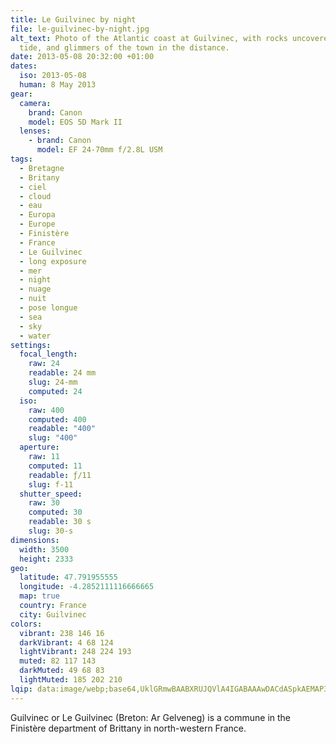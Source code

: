 ```yaml
---
title: Le Guilvinec by night
file: le-guilvinec-by-night.jpg
alt_text: Photo of the Atlantic coast at Guilvinec, with rocks uncovered at low
  tide, and glimmers of the town in the distance.
date: 2013-05-08 20:32:00 +01:00
dates:
  iso: 2013-05-08
  human: 8 May 2013
gear:
  camera:
    brand: Canon
    model: EOS 5D Mark II
  lenses:
    - brand: Canon
      model: EF 24-70mm f/2.8L USM
tags:
  - Bretagne
  - Britany
  - ciel
  - cloud
  - eau
  - Europa
  - Europe
  - Finistère
  - France
  - Le Guilvinec
  - long exposure
  - mer
  - night
  - nuage
  - nuit
  - pose longue
  - sea
  - sky
  - water
settings:
  focal_length:
    raw: 24
    readable: 24 mm
    slug: 24-mm
    computed: 24
  iso:
    raw: 400
    computed: 400
    readable: "400"
    slug: "400"
  aperture:
    raw: 11
    computed: 11
    readable: ƒ/11
    slug: f-11
  shutter_speed:
    raw: 30
    computed: 30
    readable: 30 s
    slug: 30-s
dimensions:
  width: 3500
  height: 2333
geo:
  latitude: 47.791955555
  longitude: -4.2852111116666665
  map: true
  country: France
  city: Guilvinec
colors:
  vibrant: 238 146 16
  darkVibrant: 4 68 124
  lightVibrant: 248 224 193
  muted: 82 117 143
  darkMuted: 49 68 83
  lightMuted: 185 202 210
lqip: data:image/webp;base64,UklGRmwBAABXRUJQVlA4IGABAAAwDACdASpkAEMAP3Goyls0tzwlrrMLW4AuCWNt6vjVrY/GQWIpNTIZWO/jxo5aicM7+nz378aWKIk0J5d7aYkzHayExBhnzkM1sCuWUV0TZnHPpZLc2V/UEt/++lJJn65B0sm8Osu/aEogAP7q+XtFJW2WDElbYh0X9FTa6MV0hvJD5itkQeL2wW/WkQ6N+randQEmRRxFOjerLrbMDFPJb9FZSWThj2emfHsr9cMjPC+gh+AYo8mJqlhStTK1i25f9abCo8eK7BXoKplcgH3eFX3BofWEYo1cYqfv9rx8wc4G0JR1KawpUGaQSMz7EQkY8R83mP4H2/SSmBxb/7H1RpR9rVfXd8AE1LqlvXi7+3UMOYkAZSOh2AZWs710OrE9jGMgMZiswEjDlrnKoq+lR6eBFQwlzQ/XkurcpY2S8AeQ14VUTiubn2sAtz+4DEg9cYk0U4Cmdvs4jOFdKTAA
---
```


Guilvinec or Le Guilvinec (Breton: Ar Gelveneg) is a commune in the Finistère department of Brittany in north-western France.

